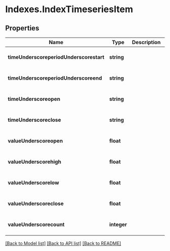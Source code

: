 # Indexes.IndexTimeseriesItem

## Properties
Name | Type | Description | Notes
------------ | ------------- | ------------- | -------------
**timeUnderscoreperiodUnderscorestart** | **string** |  | [optional] [default to null]
**timeUnderscoreperiodUnderscoreend** | **string** |  | [optional] [default to null]
**timeUnderscoreopen** | **string** |  | [optional] [default to null]
**timeUnderscoreclose** | **string** |  | [optional] [default to null]
**valueUnderscoreopen** | **float** |  | [optional] [default to null]
**valueUnderscorehigh** | **float** |  | [optional] [default to null]
**valueUnderscorelow** | **float** |  | [optional] [default to null]
**valueUnderscoreclose** | **float** |  | [optional] [default to null]
**valueUnderscorecount** | **integer** |  | [optional] [default to null]

[[Back to Model list]](../README.md#documentation-for-models) [[Back to API list]](../README.md#documentation-for-api-endpoints) [[Back to README]](../README.md)


